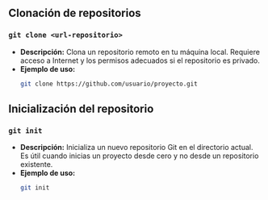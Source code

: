 ## Clonación de repositorios
### `git clone <url-repositorio>`
- **Descripción:** Clona un repositorio remoto en tu máquina local. Requiere acceso a Internet y los permisos adecuados si el repositorio es privado.
- **Ejemplo de uso:**
  ```bash
  git clone https://github.com/usuario/proyecto.git
  ```


## Inicialización del repositorio
### `git init`
- **Descripción:** Inicializa un nuevo repositorio Git en el directorio actual. Es útil cuando inicias un proyecto desde cero y no desde un repositorio existente.
- **Ejemplo de uso:**
  ```bash
  git init
  ```